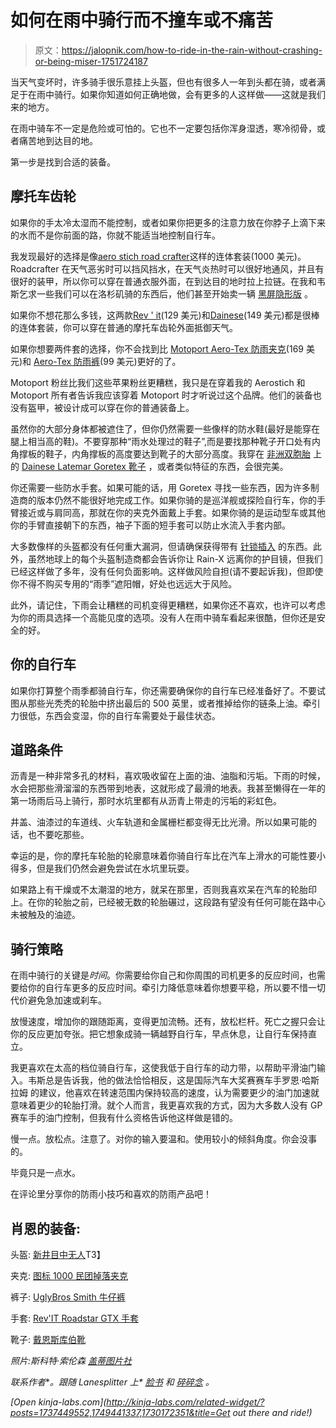 # 如何在雨中骑行而不撞车或不痛苦

> 原文：<https://jalopnik.com/how-to-ride-in-the-rain-without-crashing-or-being-miser-1751724187>

当天气变坏时，许多骑手很乐意挂上头盔，但也有很多人一年到头都在骑，或者满足于在雨中骑行。如果你知道如何正确地做，会有更多的人这样做——这就是我们来的地方。



在雨中骑车不一定是危险或可怕的。它也不一定要包括你浑身湿透，寒冷彻骨，或者痛苦地到达目的地。

第一步是找到合适的装备。

## 摩托车齿轮

如果你的手太冷太湿而不能控制，或者如果你把更多的注意力放在你脖子上滴下来的水而不是你前面的路，你就不能适当地控制自行车。

我发现最好的选择是像[aero stich road crafter](https://jalopnik.com/an-ode-to-the-most-amazing-riding-suit-ever-made-1722151934)这样的连体套装(1000 美元)。Roadcrafter 在天气恶劣时可以挡风挡水，在天气炎热时可以很好地通风，并且有很好的装甲，所以你可以穿在普通衣服外面，在到达目的地时拉上拉链。在我和韦斯乞求一些我们可以在洛杉矶骑的东西后，他们甚至开始卖一辆 [黑屏隐形版](http://www.aerostich.com/suits/one-piece-suits/r-3-light/men-s-r-3-light-stealth-one-piece.html) 。

如果你不想花那么多钱，这两款[Rev ' it](http://www.revzilla.com/motorcycle/revit-pacific-2-h2o-rain-suit)(129 美元)和[Dainese](http://www.revzilla.com/motorcycle/dainese-d-crust-plus-rain-suit)(149 美元)都是很棒的连体套装，你可以穿在普通的摩托车齿轮外面抵御天气。

如果你想要两件套的选择，你不会找到比 [Motoport Aero-Tex 防雨夹克](http://www.motoport.com/product/aero-tex-rain-jacket/)(169 美元)和 [Aero-Tex 防雨裤](http://www.motoport.com/product/aero-tex-rain-pant/)(99 美元)更好的了。

Motoport 粉丝比我们这些苹果粉丝更糟糕，我只是在穿着我的 Aerostich 和 Motoport 所有者告诉我应该穿着 Motoport 时才听说过这个品牌。他们的装备也没有盔甲，被设计成可以穿在你的普通装备上。

虽然你的大部分身体都被遮住了，但你仍然需要一些像样的防水鞋(最好是能穿在腿上相当高的鞋)。不要穿那种“雨水处理过的鞋子”,而是要找那种靴子开口处有内角撑板的鞋子，内角撑板的高度要达到靴子的大部分高度。我穿在 [非洲双胞胎](http://lanesplitter.jalopnik.com/ride-review-the-2016-honda-africa-twin-is-exactly-what-1748124826) 上的 [Dainese Latemar Goretex 靴子](http://www.revzilla.com/motorcycle/dainese-latemar-gore-tex-boots) ，或者类似特征的东西，会很完美。

你还需要一些防水手套。如果可能的话，用 Goretex 寻找一些东西，因为许多制造商的版本仍然不能很好地完成工作。如果你骑的是巡洋舰或探险自行车，你的手臂接近或与肩同高，那就在你的夹克外面戴上手套。如果你骑的是运动型车或其他你的手臂直接朝下的东西，袖子下面的短手套可以防止水流入手套内部。

大多数像样的头盔都没有任何重大漏洞，但请确保获得带有 [针锁插入](http://www.revzilla.com/search?commit=Search&query=pinlock) 的东西。此外，虽然地球上的每个头盔制造商都会告诉你让 Rain-X 远离你的护目镜，但我们已经这样做了多年，没有任何负面影响。这样做风险自担(请不要起诉我)，但即使你不得不购买专用的“雨季”遮阳帽，好处也远远大于风险。

此外，请记住，下雨会让糟糕的司机变得更糟糕，如果你还不喜欢，也许可以考虑为你的雨具选择一个高能见度的选项。没有人在雨中骑车看起来很酷，但你还是安全的好。

## 你的自行车

如果你打算整个雨季都骑自行车，你还需要确保你的自行车已经准备好了。不要试图从那些光秃秃的轮胎中挤出最后的 500 英里，或者推掉给你的链条上油。牵引力很低，东西会变湿，你的自行车需要处于最佳状态。

## 道路条件

沥青是一种非常多孔的材料，喜欢吸收留在上面的油、油脂和污垢。下雨的时候，水会把那些滑溜溜的东西带到地表，这就形成了最滑的地表。我甚至懒得在一年的第一场雨后马上骑行，那时水坑里都有从沥青上带走的污垢的彩虹色。

井盖、油漆过的车道线、火车轨道和金属栅栏都变得无比光滑。所以如果可能的话，也不要吃那些。

幸运的是，你的摩托车轮胎的轮廓意味着你骑自行车比在汽车上滑水的可能性要小得多，但是我们仍然会避免尝试在水坑里玩耍。

如果路上有干燥或不太潮湿的地方，就呆在那里，否则我喜欢呆在汽车的轮胎印上。在你的轮胎之前，已经被无数的轮胎碾过，这段路有望没有任何可能在路中心未被触及的油迹。

## 骑行策略

在雨中骑行的关键是*时间*。你需要给你自己和你周围的司机更多的反应时间，也需要给你的自行车更多的反应时间。牵引力降低意味着你想要平稳，所以要不惜一切代价避免急加速或刹车。

放慢速度，增加你的跟随距离，变得更加流畅。还有，放松栏杆。死亡之握只会让你的反应更加夸张。把它想象成骑一辆越野自行车，早点休息，让自行车保持直立。

我更喜欢在太高的档位骑自行车，这使我低于自行车的动力带，以帮助平滑油门输入。韦斯总是告诉我，他的做法恰恰相反，这是国际汽车大奖赛赛车手罗恩·哈斯拉姆 的建议，他喜欢在转速范围内保持较高的速度，认为需要更少的油门加速就意味着更少的轮胎打滑。就个人而言，我更喜欢我的方式，因为大多数人没有 GP 赛车手的油门控制，但我有什么资格告诉他这样做是错的。

慢一点。放松点。注意了。对你的输入要温和。使用较小的倾斜角度。你会没事的。

毕竟只是一点水。

在评论里分享你的防雨小技巧和喜欢的防雨产品吧！

## **肖恩的装备:**

头盔: [新井目中无人](http://www.revzilla.com/motorcycle/arai-defiant-helmet)T3】

夹克: [图标 1000 民团掉落夹克](http://www.revzilla.com/motorcycle/icon-1000-vigilante-dropout-jacket)

裤子: [UglyBros Smith 牛仔裤](http://www.uglybrosusa.com/shop/smith/)

手套: [Rev'IT Roadstar GTX 手套](http://www.revzilla.com/motorcycle/revit-roadstar-gtx-gloves)

靴子: [戴恩斯库伯靴](http://www.revzilla.com/motorcycle/dainese-cooper-boots)

*照片:斯科特·索伦森* [*盖蒂图片社*](http://www.gettyimages.com/)

*联系作者*[](mailto:sean.macdonald@jalopnik.com)**。跟随 Lanesplitter 上* [*脸书*](https://www.facebook.com/Lanesplitter-1656154121294550/) *和* [*碎碎念*](https://twitter.com/lanesplitterer) *。**

*[Open *kinja-labs.com*](http://kinja-labs.com/related-widget/?posts=1737449552,1749441337,1730172351&title=Get out there and ride!)*